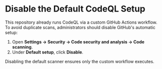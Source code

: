 # Disable the Default CodeQL Setup

This repository already runs CodeQL via a custom GitHub Actions workflow. To avoid duplicate scans, administrators should disable GitHub's automatic setup:

1. Open **Settings → Security → Code security and analysis → Code scanning**.
2. Under **Default setup**, click **Disable**.

Disabling the default scanner ensures only the custom workflow executes.
